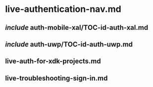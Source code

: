 # live-authentication-nav.md

## _include_ auth-mobile-xal/TOC-id-auth-xal.md

## _include_ auth-uwp/TOC-id-auth-uwp.md

## live-auth-for-xdk-projects.md

## live-troubleshooting-sign-in.md
